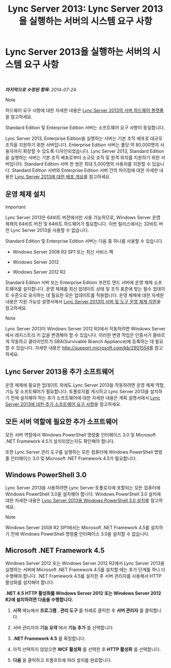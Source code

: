 ﻿---
title: 'Lync Server 2013: Lync Server 2013을 실행하는 서버의 시스템 요구 사항'
TOCTitle: Lync Server 2013을 실행하는 서버의 시스템 요구 사항
ms:assetid: 781d487d-5958-416a-becb-904d9af3cc0a
ms:mtpsurl: https://technet.microsoft.com/ko-kr/library/Gg398588(v=OCS.15)
ms:contentKeyID: 49304094
ms.date: 08/10/2015
mtps_version: v=OCS.15
ms.translationtype: HT
---

# Lync Server 2013을 실행하는 서버의 시스템 요구 사항

 

_**마지막으로 수정된 항목:** 2014-07-24_


> [!NOTE]
> 하드웨어 요구 사항에 대한 자세한 내용은 <A href="lync-server-2013-server-hardware-platforms.md">Lync Server 2013의 서버 하드웨어 플랫폼</A>을 참고하세요.



Standard Edition 및 Enterprise Edition 서버는 소프트웨어 요구 사항이 동일합니다.

Lync Server 2013, Enterprise Edition을 실행하는 서버는 기본 조직 배포로 대규모 조직을 지원하기 위한 서버입니다. Enterprise Edition 서버는 풀당 약 80,000명의 사용자까지 확장할 수 있도록 디자인되었습니다. Lync Server 2013, Standard Edition을 실행하는 서버는 기본 조직 배포로부터 소규모 조직 및 원격 위치를 지원하기 위한 서버입니다. Standard Edition 서버 한 쌍은 최대 5,000명의 사용자를 지원할 수 있습니다. Standard Edition 서버와 Enterprise Edition 서버 간의 차이점에 대한 자세한 내용은 [Lync Server 2013에 대한 배포 개요](lync-server-2013-deployment-overview.md)를 참고하세요.

## 운영 체제 설치


> [!IMPORTANT]
> Lync Server 2013은 64비트 버전에서만 사용 가능하므로, Windows Server 운영 체제의 64비트 버전 및 64비트 하드웨어가 필요합니다. 이번 릴리스에서는 32비트 버전 Lync Server 2013을 사용할 수 없습니다.



Standard Edition 및 Enterprise Edition 서버는 다음 중 하나를 사용할 수 있습니다.

  - Windows Server 2008 R2 SP1 또는 최신 서비스 팩

  - Windows Server 2012

  - Windows Server 2012 R2

Standard Edition 서버 또는 Enterprise Edition 프런트 엔드 서버에 운영 체제 소프트웨어를 설치합니다. 운영 체제를 최신 업데이트 상태 및 조직 표준에 맞는 필수 업데이트 수준으로 유지하는 데 필요한 모든 업데이트를 적용합니다. 운영 체제에 대한 자세한 내용은 지원 가능성 설명서에서 [Lync Server 2013의 서버 및 도구 운영 체제 지원](lync-server-2013-server-and-tools-operating-system-support.md)을 참고하세요.


> [!NOTE]
> Lync Server 2013이 Windows Server 2012 R2에서 작동하려면 Windows Server에서 레지스트리 키 값을 변경해야 할 수 있습니다. 이러한 변경 작업은 인증서가 올바르게 작동하고 클라이언트가 SBA(Survivable Branch Appliance)에 등록하는 데 필요할 수 있습니다. 자세한 내용은 <A class=uri href="http://support.microsoft.com/kb/2901554">http://support.microsoft.com/kb/2901554</A>를 참고하세요.



## Lync Server 2013용 추가 소프트웨어

운영 체제에 필요한 업데이트 외에도 Lync Server 2013을 작동하려면 운영 체제 역할, 기능 및 소프트웨어가 필요합니다. 토폴로지를 게시하고 Lync Server 2013을 설치하기 전에 설치해야 하는 추가 소프트웨어에 대한 자세한 내용은 계획 설명서에서 [Lync Server 2013에 대한 추가 소프트웨어 요구 사항](lync-server-2013-additional-software-requirements.md)을 참고하세요.

## 모든 서버 역할에 필요한 추가 소프트웨어

모든 서버 역할에서 Windows PowerShell 명령줄 인터페이스 3.0 및 Microsoft .NET Framework 4.5가 설치되었는지도 확인해야 합니다.

또한 Lync Server 관리 도구를 실행하는 모든 컴퓨터에 Windows PowerShell 명령줄 인터페이스 3.0 및 Microsoft .NET Framework 4.5가 필요합니다.

## Windows PowerShell 3.0

Lync Server 2013을 사용하려면 Lync Server 토폴로지에 포함되는 모든 컴퓨터에 Windows PowerShell 3.0을 설치해야 합니다. Windows PowerShell 3.0 설치에 대한 자세한 내용은 [Lync Server 2013용 Windows PowerShell 3.0 설치](lync-server-2013-installing-windows-powershell-3-0.md)를 참고하세요.


> [!NOTE]
> Windows Server&nbsp;2008&nbsp;R2 SP1에서는 Microsoft .NET Framework 4.5를 설치하기 전에 Windows PowerShell 명령줄 인터페이스 3.0을 설치할 수 없습니다.



## Microsoft .NET Framework 4.5

Windows Server 2012 또는 Windows Server 2012 R2에서 Lync Server 2013을 실행하는 서버에 Microsoft .NET Framework 4.5를 설치할 때는 추가 단계를 하나 더 수행해야 합니다. .NET Framework 4.5를 설치한 후 서버 관리자를 사용해서 HTTP 활성화를 설치해야 합니다.

**.NET 4.5 HTTP 활성화를 Windows Server 2012 또는 Windows Server 2012 R2에 설치하려면 다음을 수행합니다.**

1.  **시작** 메뉴에서 **프로그램** , **관리 도구** 를 차례로 클릭한 후 **서버 관리자** 를 클릭합니다.

2.  서버 관리자의 **기능 요약** 에서 **기능 추가** 를 선택합니다.

3.  **.NET Framework 4.5** 를 확장합니다.

4.  아직 선택하지 않았으면 **WCF 활성화** 를 선택한 후 **HTTP 활성화** 를 선택합니다.

5.  **다음** 을 클릭하고 프롬프트에 따라 설치를 완료합니다.

